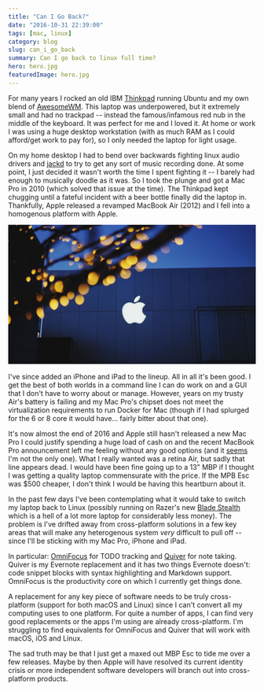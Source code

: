 ```yaml
---
title: "Can I Go Back?"
date: "2016-10-31 22:39:00"
tags: [mac, linux]
category: blog
slug: can_i_go_back
summary: Can I go back to linux full time?
hero: hero.jpg
featuredImage: hero.jpg
---
```


For many years I rocked an old IBM [Thinkpad](https://www.thinkwiki.org/wiki/Category:X61) running Ubuntu and my own blend of [AwesomeWM](https://awesome.naquadah.org/). This laptop was underpowered, but it extremely small and had no trackpad -- instead the famous/infamous red nub in the middle of the keyboard. It was perfect for me and I loved it. At home or work I was using a huge desktop workstation (with as much RAM as I could afford/get work to pay for), so I only needed the laptop for light usage.

On my home desktop I had to bend over backwards fighting linux audio drivers and [jackd](https://www.jackaudio.org/) to try to get any sort of music recording done. At some point, I just decided it wasn't worth the time I spent fighting it -- I barely had enough to musically doodle as it was. So I took the plunge and got a Mac Pro in 2010 (which solved that issue at the time). The Thinkpad kept chugging until a fateful incident with a beer bottle finally did the laptop in. Thankfully, Apple released a revamped MacBook Air (2012) and I fell into a homogenous platform with Apple.

![Apple](apple.jpg)

I've since added an iPhone and iPad to the lineup. All in all it's been good. I get the best of both worlds in a command line I can do work on and a GUI that I don't have to worry about or manage. However, years on my trusty Air's battery is failing and my Mac Pro's chipset does not meet the virtualization requirements to run Docker for Mac (though if I had splurged for the 6 or 8 core it would have... fairly bitter about that one).

It's now almost the end of 2016 and Apple still hasn't released a new Mac Pro I could justify spending a huge load of cash on and the recent MacBook Pro announcement left me feeling without any good options (and it [seems](https://mjtsai.com/blog/2016/10/27/new-macbook-pros-and-the-state-of-the-mac/) I'm not the only one). What I really wanted was a retina Air, but sadly that line appears dead. I would have been fine going up to a 13" MBP if I thought I was getting a quality laptop commensurate with the price. If the MPB Esc was $500 cheaper, I don't think I would be having this heartburn about it.

In the past few days I've been contemplating what it would take to switch my laptop back to Linux (possibly running on Razer's new [Blade Stealth](https://www.razerzone.com/gaming-systems/razer-blade-stealth) which is a hell of a lot more laptop for considerably less money). The problem is I've drifted away from cross-platform solutions in a few key areas that will make any heterogenous system _very_ difficult to pull off -- since I'll be sticking with my Mac Pro, iPhone and iPad.

In particular: [OmniFocus](https://www.omnigroup.com/omnifocus) for TODO tracking and [Quiver](https://happenapps.com/) for note taking. Quiver is my Evernote replacement and it has two things Evernote doesn't: code snippet blocks with syntax highlighting and Markdown support. OmniFocus is the productivity core on which I currently get things done.

A replacement for any key piece of software needs to be truly cross-platform (support for both macOS and Linux) since I can't convert all my computing uses to one platform. For quite a number of apps, I can find very good replacements or the apps I'm using are already cross-platform. I'm struggling to find equivalents for OmniFocus and Quiver that will work with macOS, iOS and Linux.

The sad truth may be that I just get a maxed out MBP Esc to tide me over a few releases. Maybe by then Apple will have resolved its current identity crisis or more independent software developers will branch out into cross-platform products.
